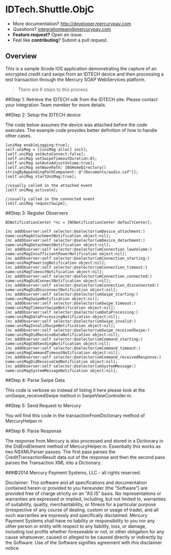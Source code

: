 IDTech.Shuttle.ObjC
====================

* More documentation?  http://developer.mercurypay.com
* Questions?  integrationteam@mercurypay.com
* **Feature request?** Open an issue.
* Feel like **contributing**?  Submit a pull request.


## Overview

This is a sample Xcode iOS application demonstrating the capture of an encrypted credit card swipe from an IDTECH device and then processing a test transaction through the Mercury SOAP WebServices platform.

>There are 6 steps to this process

##Step 1: Retrieve the IDTECH sdk from the IDTECH site.  Please contact your Integration Team member for more details.

##Step 2: Setup the IDTECH device

The code below assumes the device was attached before the code executes.  The example code provides better definition of how to handle other cases.

```
[uniMag enableLogging:true];
self.uniMag = [[uniMag alloc] init];
[self.uniMag setAutoConnect:false];
[self.uniMag setSwipeTimeoutDuration:0];
[self.uniMag setAutoAdjustVolume:true];
[self.uniMag setWavePath: [NSHomeDirectory() stringByAppendingPathComponent: @"/Documents/audio.caf"]];
[self.uniMag startUniMag:true];

//usually called in the attached event
[self uniMag_activate];

//usually called in the connected event
[self.uniMag requestSwipe];
```

##Step 3: Register Observers

```
NSNotificationCenter *nc = [NSNotificationCenter defaultCenter];

[nc addObserver:self selector:@selector(umDevice_attachment:) name:uniMagAttachmentNotification object:nil];
[nc addObserver:self selector:@selector(umDevice_detachment:) name:uniMagDetachmentNotification object:nil];
[nc addObserver:self selector:@selector(umConnection_lowVolume:) name:uniMagInsufficientPowerNotification object:nil];
[nc addObserver:self selector:@selector(umConnection_starting:) name:uniMagPoweringNotification object:nil];
[nc addObserver:self selector:@selector(umConnection_timeout:) name:uniMagTimeoutNotification object:nil];
[nc addObserver:self selector:@selector(umConnection_connected:) name:uniMagDidConnectNotification object:nil];
[nc addObserver:self selector:@selector(umConnection_disconnected:) name:uniMagDidDisconnectNotification object:nil];
[nc addObserver:self selector:@selector(umSwipe_starting:) name:uniMagSwipeNotification object:nil];
[nc addObserver:self selector:@selector(umSwipe_timeout:) name:uniMagTimeoutSwipeNotification object:nil];
[nc addObserver:self selector:@selector(umDataProcessing:) name:uniMagDataProcessingNotification object:nil];
[nc addObserver:self selector:@selector(umSwipe_invalid:) name:uniMagInvalidSwipeNotification object:nil];
[nc addObserver:self selector:@selector(umSwipe_receivedSwipe:) name:uniMagDidReceiveDataNotification object:nil];
[nc addObserver:self selector:@selector(umCommand_starting:) name:uniMagCmdSendingNotification object:nil];
[nc addObserver:self selector:@selector(umCommand_timeout:) name:uniMagCommandTimeoutNotification object:nil];
[nc addObserver:self selector:@selector(umCommand_receivedResponse:) name:uniMagDidReceiveCmdNotification object:nil];
[nc addObserver:self selector:@selector(umSystemMessage:) name:uniMagSystemMessageNotification object:nil];
```

##Step 4: Parse Swipe Data

This code is verbose so instead of listing it here please look at the umSwipe_receivedSwipe method in SwipeViewController.m. 

##Step 5: Send Request to Mercury

You will find this code in the transactionFromDictionary method of MercuryHelper.m

##Step 6: Parse Response

The response from Mercury is also processed and stored in a Dictionary in the DidEndElement method of MercuryHelper.m.  Essentially this works as two NSXMLParser passes.  The first pass parses the CreditTransactionResult data out of the response and then the second pass parses the Transaction XML into a Dictionary.

###©2014 Mercury Payment Systems, LLC - all rights reserved.

Disclaimer:
This software and all specifications and documentation contained herein or provided to you hereunder (the "Software") are provided free of charge strictly on an "AS IS" basis. No representations or warranties are expressed or implied, including, but not limited to, warranties of suitability, quality, merchantability, or fitness for a particular purpose (irrespective of any course of dealing, custom or usage of trade), and all such warranties are expressly and specifically disclaimed. Mercury Payment Systems shall have no liability or responsibility to you nor any other person or entity with respect to any liability, loss, or damage, including lost profits whether foreseeable or not, or other obligation for any cause whatsoever, caused or alleged to be caused directly or indirectly by the Software. Use of the Software signifies agreement with this disclaimer notice.


